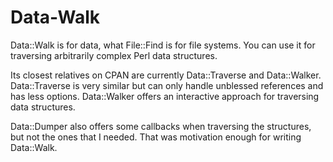 # Data-Walk

Data::Walk is for data, what File::Find is for file systems.  You can
use it for traversing arbitrarily complex Perl data structures.

Its closest relatives on CPAN are currently Data::Traverse and
Data::Walker.  Data::Traverse is very similar but can only handle
unblessed references and has less options.  Data::Walker offers an
interactive approach for traversing data structures.

Data::Dumper also offers some callbacks when traversing the structures,
but not the ones that I needed.  That was motivation enough for writing
Data::Walk.
